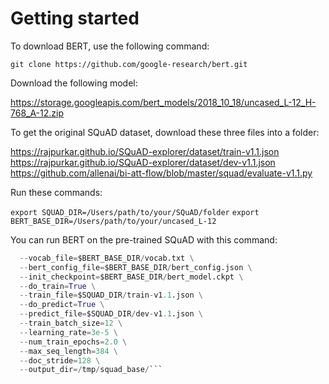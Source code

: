 # Getting started

To download BERT, use the following command:

`git clone https://github.com/google-research/bert.git`

Download the following model:

https://storage.googleapis.com/bert_models/2018_10_18/uncased_L-12_H-768_A-12.zip

To get the original SQuAD dataset, download these three files into a folder:

https://rajpurkar.github.io/SQuAD-explorer/dataset/train-v1.1.json
https://rajpurkar.github.io/SQuAD-explorer/dataset/dev-v1.1.json
https://github.com/allenai/bi-att-flow/blob/master/squad/evaluate-v1.1.py

Run these commands:

`export SQUAD_DIR=/Users/path/to/your/SQuAD/folder`
`export BERT_BASE_DIR=/Users/path/to/your/uncased_L-12`

You can run BERT on the pre-trained SQuAD with this command:

```python run_squad.py \
  --vocab_file=$BERT_BASE_DIR/vocab.txt \
  --bert_config_file=$BERT_BASE_DIR/bert_config.json \
  --init_checkpoint=$BERT_BASE_DIR/bert_model.ckpt \
  --do_train=True \
  --train_file=$SQUAD_DIR/train-v1.1.json \
  --do_predict=True \
  --predict_file=$SQUAD_DIR/dev-v1.1.json \
  --train_batch_size=12 \
  --learning_rate=3e-5 \
  --num_train_epochs=2.0 \
  --max_seq_length=384 \
  --doc_stride=128 \
  --output_dir=/tmp/squad_base/```








